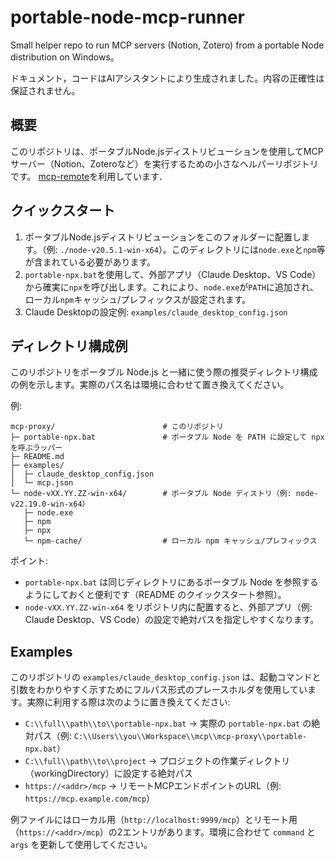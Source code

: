 # portable-node-mcp-runner

Small helper repo to run MCP servers (Notion, Zotero) from a portable Node distribution on Windows。

ドキュメント，コードはAIアシスタントにより生成されました。内容の正確性は保証されません。

## 概要

このリポジトリは、ポータブルNode.jsディストリビューションを使用してMCPサーバー（Notion、Zoteroなど）を実行するための小さなヘルパーリポジトリです。
[mcp-remote](https://github.com/geelen/mcp-remote)を利用しています．

## クイックスタート

1. ポータブルNode.jsディストリビューションをこのフォルダーに配置します。（例: `./node-v20.5.1-win-x64`）。このディレクトリには`node.exe`と`npm`等が含まれている必要があります。
2. `portable-npx.bat`を使用して、外部アプリ（Claude Desktop、VS Code）から確実に`npx`を呼び出します。これにより、`node.exe`が`PATH`に追加され、ローカル`npm`キャッシュ/プレフィックスが設定されます。
3. Claude Desktopの設定例: `examples/claude_desktop_config.json`

## ディレクトリ構成例

このリポジトリをポータブル Node.js と一緒に使う際の推奨ディレクトリ構成の例を示します。実際のパス名は環境に合わせて置き換えてください。

例:

```text
mcp-proxy/                        # このリポジトリ
├─ portable-npx.bat               # ポータブル Node を PATH に設定して npx を呼ぶラッパー
├─ README.md
├─ examples/
│  ├─ claude_desktop_config.json
│  └─ mcp.json
└─ node-vXX.YY.ZZ-win-x64/        # ポータブル Node ディストリ（例: node-v22.19.0-win-x64）
   ├─ node.exe
   ├─ npm
   ├─ npx
   └─ npm-cache/                  # ローカル npm キャッシュ/プレフィックス
```

ポイント:

- `portable-npx.bat` は同じディレクトリにあるポータブル Node を参照するようにしておくと便利です（README のクイックスタート参照）。
- `node-vXX.YY.ZZ-win-x64` をリポジトリ内に配置すると、外部アプリ（例: Claude Desktop、VS Code）の設定で絶対パスを指定しやすくなります。

## Examples

このリポジトリの `examples/claude_desktop_config.json` は、起動コマンドと引数をわかりやすく示すためにフルパス形式のプレースホルダを使用しています。実際に利用する際は次のように置き換えてください:

- `C:\\full\\path\\to\\portable-npx.bat` → 実際の `portable-npx.bat` の絶対パス（例: `C:\\Users\\you\\Workspace\\mcp\\mcp-proxy\\portable-npx.bat`）
- `C:\\full\\path\\to\\project` → プロジェクトの作業ディレクトリ（workingDirectory）に設定する絶対パス
- `https://<addr>/mcp` → リモートMCPエンドポイントのURL（例: `https://mcp.example.com/mcp`）

例ファイルにはローカル用（`http://localhost:9999/mcp`）とリモート用（`https://<addr>/mcp`）の2エントリがあります。環境に合わせて `command` と `args` を更新して使用してください。
